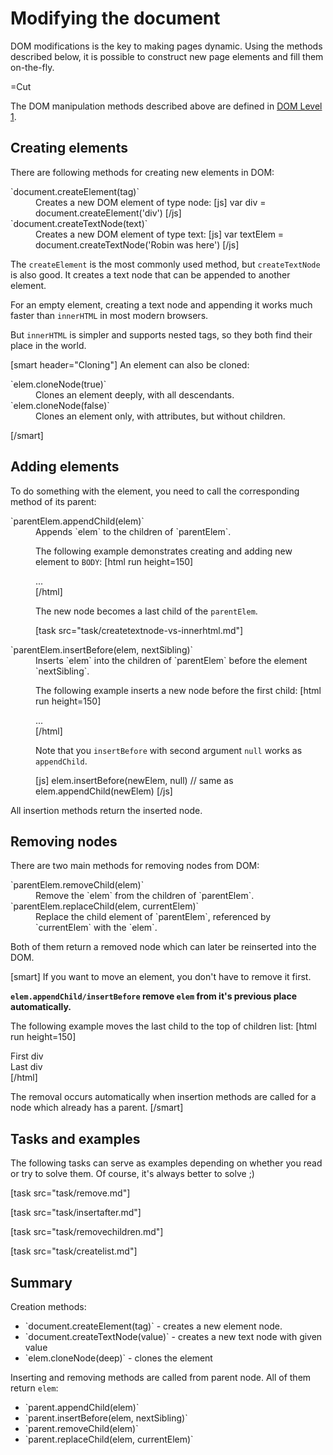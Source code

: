 
# Modifying the document 

DOM modifications is the key to making pages dynamic. Using the methods described below, it is possible to construct new page elements and fill them on-the-fly.

=Cut

The DOM manipulation methods described above are defined in <a href="http://www.w3.org/TR/REC-DOM-Level-1/level-one-core.html">DOM Level 1</a>.


## Creating elements   

There are following methods for creating new elements in DOM:

<dl>
<dt>`document.createElement(tag)`</dt>
<dd>Creates a new DOM element of type node: 
[js]
var div = document.createElement('div')
[/js]
</dd>
<dt>`document.createTextNode(text)`</dt>
<dd>Creates a new DOM element of type text: 
[js]
var textElem = document.createTextNode('Robin was here')
[/js]
</dl>

The `createElement` is the most commonly used method, but `createTextNode` is also good. It creates a text node that can be appended to another element.

For an empty element, creating a text node and appending it works much faster than `innerHTML` in most modern browsers. 

But `innerHTML` is simpler and supports nested tags, so they both find their place in the world.

[smart header="Cloning"]
An element can also be cloned:
<dl>
<dt>`elem.cloneNode(true)`</dt>
<dd>Clones an element deeply, with all descendants.</dd>
<dt>`elem.cloneNode(false)`</dt>
<dd>Clones an element only, with attributes, but without children.</dd>
</dl>
[/smart]



## Adding elements   

To do something with the element, you need to call the corresponding method of its parent:

<dl>
<dt>`parentElem.appendChild(elem)`</dt>
<dd>Appends `elem` to the children of `parentElem`. 

The following example demonstrates creating and adding new element to `BODY`:
[html run height=150]
<div>
  ...
</div>
<script>
  var div = document.body.children[0]

  var span = document.createElement('span')
  span.innerHTML = 'A new span!'
  div.appendChild(span)
</script>
[/html]

The new node becomes a last child of the `parentElem`.

[task src="task/createtextnode-vs-innerhtml.md"]
</dd>
<dt>`parentElem.insertBefore(elem, nextSibling)`</dt>
<dd>Inserts `elem` into the children of `parentElem` before the element `nextSibling`.

The following example inserts a new node before the first child:
[html run height=150]
<div>
  ...
</div>
<script>
  var div = document.body.children[0]

  var span = document.createElement('span')
  span.innerHTML = 'A new span!'
  div.insertBefore(span, div.firstChild)
</script>
[/html]

Note that you `insertBefore` with second argument `null` works as `appendChild`.

[js]
elem.insertBefore(newElem, null) // same as
elem.appendChild(newElem)
[/js]
</dd>
</dl>

All insertion methods return the inserted node.


## Removing nodes   

There are two main methods for removing nodes from DOM:

<dl>
<dt>`parentElem.removeChild(elem)`</dt>
<dd>Remove the `elem` from the children of `parentElem`.</dd>
<dt>`parentElem.replaceChild(elem, currentElem)`</dt>
<dd>Replace the child element of `parentElem`, referenced by `currentElem` with the `elem`.</dd>
</dl>

Both of them return a removed node which can later be reinserted into the DOM.

[smart]
If you want to move an element, you don't have to remove it first.

<b>`elem.appendChild/insertBefore` remove `elem` from it's previous place automatically.</b>

The following example moves the last child to the top of children list:
[html run height=150]
<div>First div</div>
<div>Last div</div>
<script>
  var first = document.body.children[0]
  var last = document.body.children[1]

  document.body.insertBefore(last, first)
</script>
[/html]

The removal occurs automatically when insertion methods are called for a node which already has a parent.
[/smart]



## Tasks and examples   

The following tasks can serve as examples depending on whether you read or try to solve them. Of course, it's always better to solve ;)

[task src="task/remove.md"]

[task src="task/insertafter.md"]

[task src="task/removechildren.md"]

[task src="task/createlist.md"]


## Summary   

Creation methods:
<ul>
<li>`document.createElement(tag)` - creates a new element node.</li>
<li>`document.createTextNode(value)` - creates a new text node with given value</li>
<li>`elem.cloneNode(deep)` - clones the element</li>
</ul>

Inserting and removing methods are called from parent node. All of them return `elem`:
<ul>
<li>`parent.appendChild(elem)`</li>
<li>`parent.insertBefore(elem, nextSibling)`</li>
<li>`parent.removeChild(elem)`</li>
<li>`parent.replaceChild(elem, currentElem)`</li>
</ul>


